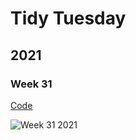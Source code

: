 # Tidy Tuesday
## 2021
### Week 31

[Code](https://philomenix.github.io/tidytuesday/2021_31/index.html)

![Week 31 2021](./result/2021_31_1.png)